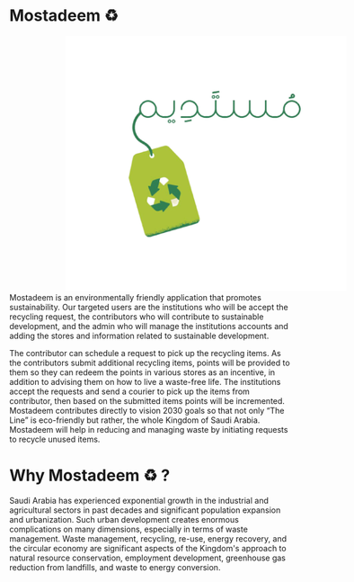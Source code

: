 # Mostadeem ♻️
<img width="500" alt="Picturjje1" src="https://github.com/SaraAbdullah7687/G14_Mostadeem/blob/main/main%20app/Mostadeem.png" style="margin-left: 100px;">
Mostadeem is an environmentally friendly application that promotes sustainability. Our targeted users are the institutions who will be accept the recycling request, the contributors who will contribute to sustainable development, and the admin who will manage the institutions accounts and adding the stores and information related to sustainable development. 

The contributor can schedule a request to pick up the recycling items. As the contributors submit additional recycling items, points will be provided to them so they can redeem the points in various stores as an incentive, in addition to advising them on how to live a waste-free life. 
The institutions accept the requests and send a courier to pick up the items from contributor, then based on the submitted items points will be incremented. Mostadeem contributes directly to vision 2030 goals so that not only “The Line” is eco-friendly but rather, the whole Kingdom of Saudi Arabia. Mostadeem will help in reducing and managing waste by initiating requests to recycle unused items. 

# Why Mostadeem ♻️ ? 
   Saudi Arabia has experienced exponential growth in the industrial and agricultural sectors in past decades and significant population expansion and urbanization. Such urban development creates enormous complications on many dimensions, especially in terms of waste management. Waste management, recycling, re-use, energy recovery, and the circular economy are significant aspects of the Kingdom's approach to natural resource conservation, employment development, greenhouse gas reduction from landfills, and waste to energy conversion. 
